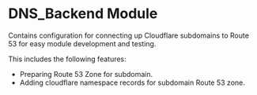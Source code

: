 # DNS_Backend Module

Contains configuration for connecting up Cloudflare subdomains to Route 53 for easy module development and testing.


This includes the following features:

- Preparing Route 53 Zone for subdomain.
- Adding cloudflare namespace records for subdomain Route 53 zone.